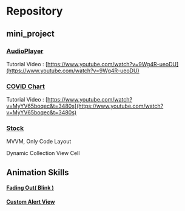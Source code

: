 # Repository

## mini_project

### [AudioPlayer](https://github.com/hebaek76916/mini_project/tree/master/AudioPlayer)
   Tutorial Video : [https://www.youtube.com/watch?v=9Wg4R-ueoDU](https://www.youtube.com/watch?v=9Wg4R-ueoDU)

### [COVID Chart](https://github.com/hebaek76916/mini_project/tree/master/COVIDCHART_IOSACADEMY)
   Tutorial Video : [https://www.youtube.com/watch?v=MyYV65boqec&t=3480s](https://www.youtube.com/watch?v=MyYV65boqec&t=3480s)

### [Stock](https://github.com/hebaek76916/mini_project/tree/master/Stocks)
   MVVM,
   Only Code Layout
   
Dynamic Collection View Cell

## Animation Skills

#### [Fading Out( Blink )](https://github.com/hebaek76916/mini_project/blob/master/mini_skills/mini_skills/TableVIewControllers/FadeOutViewController.swift)
#### [Custom Alert View](https://github.com/hebaek76916/mini_project/blob/master/mini_skills/mini_skills/TableVIewControllers/MyAlert.swift)
